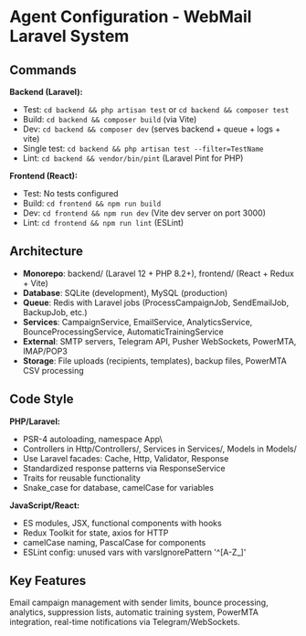 # Agent Configuration - WebMail Laravel System

## Commands
**Backend (Laravel):**
- Test: `cd backend && php artisan test` or `cd backend && composer test`
- Build: `cd backend && composer build` (via Vite)
- Dev: `cd backend && composer dev` (serves backend + queue + logs + vite)
- Single test: `cd backend && php artisan test --filter=TestName`
- Lint: `cd backend && vendor/bin/pint` (Laravel Pint for PHP)

**Frontend (React):**
- Test: No tests configured
- Build: `cd frontend && npm run build`
- Dev: `cd frontend && npm run dev` (Vite dev server on port 3000)
- Lint: `cd frontend && npm run lint` (ESLint)

## Architecture
- **Monorepo**: backend/ (Laravel 12 + PHP 8.2+), frontend/ (React + Redux + Vite)
- **Database**: SQLite (development), MySQL (production)
- **Queue**: Redis with Laravel jobs (ProcessCampaignJob, SendEmailJob, BackupJob, etc.)
- **Services**: CampaignService, EmailService, AnalyticsService, BounceProcessingService, AutomaticTrainingService
- **External**: SMTP servers, Telegram API, Pusher WebSockets, PowerMTA, IMAP/POP3
- **Storage**: File uploads (recipients, templates), backup files, PowerMTA CSV processing

## Code Style
**PHP/Laravel:**
- PSR-4 autoloading, namespace App\
- Controllers in Http/Controllers/, Services in Services/, Models in Models/
- Use Laravel facades: Cache, Http, Validator, Response
- Standardized response patterns via ResponseService
- Traits for reusable functionality
- Snake_case for database, camelCase for variables

**JavaScript/React:**
- ES modules, JSX, functional components with hooks
- Redux Toolkit for state, axios for HTTP
- camelCase naming, PascalCase for components
- ESLint config: unused vars with varsIgnorePattern '^[A-Z_]'

## Key Features
Email campaign management with sender limits, bounce processing, analytics, suppression lists, automatic training system, PowerMTA integration, real-time notifications via Telegram/WebSockets.
